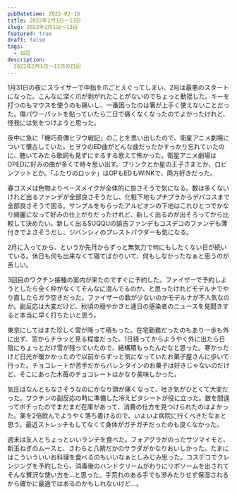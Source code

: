 ```yaml
---
pubDatetime: 2022-02-18
title: 2022年2月1日〜13日
slug: 2022年2月1日〜13日
featured: true
draft: false
tags:
  - 日記
description:
  2022年2月1日〜13日の日記
---
```


1月31日の夜にスライサーで中指を爪ごとえぐってしまい、2月は最悪のスタートになった。こんなに深く爪が剥がれたことがないのでちょっと動揺した。キーを打つのもマウスを使うのも痛いし、一番困ったのは箸が上手く使えないことだった。傷パワーパットを貼っていたら二日で痛くなくなったのでよかったけれど、怪我には気をつけようと思った。

夜中に急に「機巧奇傳ヒヲウ戦記」のことを思い出したので、衛星アニメ劇場について懐古していた。ヒヲウのED曲がどんな曲だったかすっかり忘れていたのに、聴いてみたら歌詞も見ずにするする歌えて怖かった。衛星アニメ劇場はOPEDに好みの曲が多くて時々思い出す。ブリンクとか星の王子さまとか、ロビンフットとか。「ふたりのロッテ」はOPもEDもWINKで、両方好きだった。

春コスメは色物よりベースメイクが全体的に良さそうで気になる。数は多くないけれど出るファンデが全部良さそうだし、化粧下地もプチプラからデパコスまで全部良さそうで困る。サンプルをもらったアルビオンの下地はこれひとつでかなり綺麗になって好みの仕上がりだったけれど、新しく出るのが出そろってから比較して決めたい。新しく出るSUQQUの諭吉ファンデもコスデコのファンデも薄付きでよさそうだし、ジバンシィのプレストパウダーも気になる。

2月に入ってから、というか先月からずっと無気力で何にもしたくない日が続いている。休日も何も出来なくて寝てばかりいて、何もしなかったなぁと思うのが苦しい。

3回目のワクチン接種の案内が来たのですぐに予約した。ファイザーで予約しようとしたら全く枠がなくてそんなに混んでるのか、と思ったけれどモデルナでやり直したらガラ空きだった。ファイザーの数が少ないのかモデルナが不人気なのか。副反応は大変だけど、秋頃の穏やかさと連日の感染者のニュースを見聞きすると本当に早く打ちたいと思う。

東京にしてはまた珍しく雪が降って積もった。在宅勤務だったのもあり一歩も外に出ず、窓からチラッと見る程度だった。1日経ってからようやく外に出たら日陰にちょっとだけ雪が残っていたので、結構積もったんだなと思った。寒かったけど日光が暖かかったので以前からずっと気になっていたお菓子屋さんに歩いて行った。チョコレートが苦手だからバレンタインのお菓子は好きじゃないのだけど、そこにあった木苺のチョコレートはかなり美味しかった。

気圧はなんともなさそうなのにかなり頭が痛くなって、吐き気がひどくて大変だった。ワクチンの副反応の時に準備した冷えピタシートが役に立った。数を間違ってポチったのでまだまだ在庫があって、消費の仕方を見つけられたのはよかった。薬を2倍飲んでようやく落ち着けるので、いよいよ病院に行くべきだなぁと思う。最近ストレッチもしてなくて身体がガチガチだったのも良くなかった。

週末は友人とちょっといいランチを食べた。フォアグラがのったサツマイモと、新玉ねぎのムースと、さわらと八朔だかのサラダがかなりおいしかった。たまにはこういういいお料理を食べるのもいいなぁとしみじみ思った。コスデコでクレンジングを予約したら、消毒後のハンドクリームがわりにリポソームを出されてそんな贅沢な使い方を…と思った。手荒れのある手でも滲みたりせず保湿されるから確かに最適ではあるのかもしれないけど…。